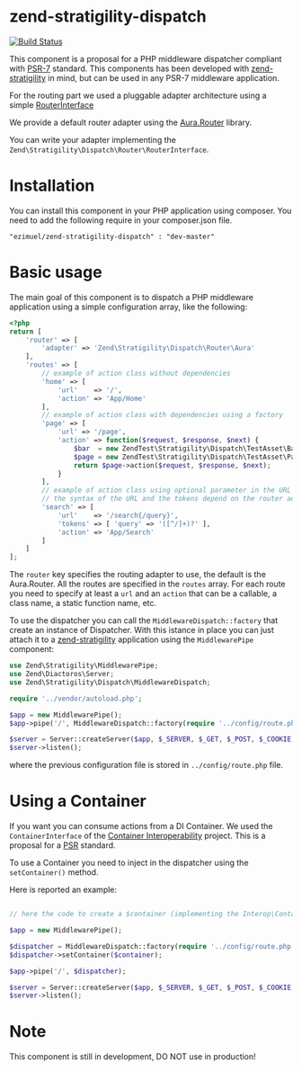 # zend-stratigility-dispatch

[![Build Status](https://travis-ci.org/ezimuel/zend-stratigility-dispatch.svg?branch=master)](https://travis-ci.org/ezimuel/zend-stratigility-dispatch)

This component is a proposal for a PHP middleware dispatcher compliant with [PSR-7](http://www.php-fig.org/psr/psr-7/)
standard. This components has been developed with [zend-stratigility](https://github.com/zendframework/zend-stratigility)
in mind, but can be used in any PSR-7 middleware application.

For the routing part we used a pluggable adapter architecture using a simple [RouterInterface](https://github.com/ezimuel/zend-stratigility-dispatch/tree/master/src/Router/RouterInterface.php)

We provide a default router adapter using the [Aura.Router](https://github.com/auraphp/Aura.Router) library.

You can write your adapter implementing the `Zend\Stratigility\Dispatch\Router\RouterInterface`.

Installation
============

You can install this component in your PHP application using composer. You need
to add the following require in your composer.json file.

```
"ezimuel/zend-stratigility-dispatch" : "dev-master"
```

Basic usage
===========

The main goal of this component is to dispatch a PHP middleware application using
a simple configuration array, like the following:

```php
<?php
return [
    'router' => [
        'adapter' => 'Zend\Stratigility\Dispatch\Router\Aura'
    ],
    'routes' => [
        // example of action class without dependencies
        'home' => [
            'url'    => '/',
            'action' => 'App/Home'
        ],
        // example of action class with dependencies using a factory
        'page' => [
            'url' => '/page',
            'action' => function($request, $response, $next) {
                $bar  = new ZendTest\Stratigility\Dispatch\TestAsset\Bar();
                $page = new ZendTest\Stratigility\Dispatch\TestAsset\Page($bar);
                return $page->action($request, $response, $next);
            }
        ],
        // example of action class using optional parameter in the URL
        // the syntax of the URL and the tokens depend on the router adapter (Aura in this case)
        'search' => [
            'url'    => '/search{/query}',
            'tokens' => [ 'query' => '([^/]+)?' ],
            'action' => 'App/Search'
        ]
    ]
];
```
The `router` key specifies the routing adapter to use, the default is the Aura.Router.
All the routes are specified in the `routes` array. For each route you need to specify
at least a `url` and an `action` that can be a callable, a class name, a static function
name, etc.

To use the dispatcher you can call the `MiddlewareDispatch::factory` that create
an instance of Dispatcher. With this istance in place you can just attach it to a
[zend-stratigility](https://github.com/zendframework/zend-stratigility) application
using the `MiddlewarePipe` component:

```php
use Zend\Stratigility\MiddlewarePipe;
use Zend\Diactoros\Server;
use Zend\Stratigility\Dispatch\MiddlewareDispatch;

require '../vendor/autoload.php';

$app = new MiddlewarePipe();
$app->pipe('/', MiddlewareDispatch::factory(require '../config/route.php'));

$server = Server::createServer($app, $_SERVER, $_GET, $_POST, $_COOKIE, $_FILES);
$server->listen();
```

where the previous configuration file is stored in `../config/route.php` file.

Using a Container
=================

If you want you can consume actions from a DI Container. We used the `ContainerInterface`
of the [Container Interoperability](https://github.com/container-interop/container-interop)
project. This is a proposal for a [PSR](http://www.php-fig.org/) standard.

To use a Container you need to inject in the dispatcher using the `setContainer()` method.

Here is reported an example:

```php

// here the code to create a $container (implementing the Interop\Container\ContainerInterface)

$app = new MiddlewarePipe();

$dispatcher = MiddlewareDispatch::factory(require '../config/route.php');
$dispatcher->setContainer($container);

$app->pipe('/', $dispatcher);

$server = Server::createServer($app, $_SERVER, $_GET, $_POST, $_COOKIE, $_FILES);
$server->listen();
```

Note
====

This component is still in development, DO NOT use in production!
